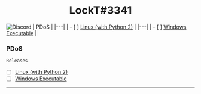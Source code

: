 <h1 align="center">LockT#3341</h1>

![Discord](https://discordapp.com/api/guilds/763890366247993364/widget.png?style=banner2)
| PDoS  |
|---|
| - [ ] [Linux (with Python 2)](https://github.com/LockT19/PDoS/releases/download/linux/PDoS_Linux.py)  |
|---|
| - [ ] [Windows Executable](https://github.com/LockT19/PDoS/releases/download/linux/PDoS_Windows.exe)  |


### PDoS
`Releases`

- [ ] [Linux (with Python 2)](https://github.com/LockT19/PDoS/releases/download/linux/PDoS_Linux.py)
- [ ] [Windows Executable](https://github.com/LockT19/PDoS/releases/download/linux/PDoS_Windows.exe)

---

